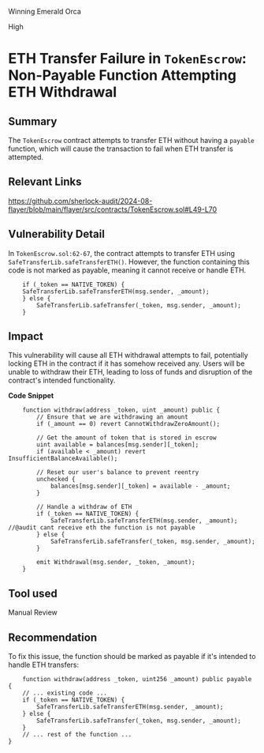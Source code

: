 Winning Emerald Orca

High

# ETH Transfer Failure in `TokenEscrow`: Non-Payable Function Attempting ETH Withdrawal

## Summary

The `TokenEscrow` contract attempts to transfer ETH without having a `payable` function, which will cause the transaction to fail when ETH transfer is attempted.

## Relevant Links
https://github.com/sherlock-audit/2024-08-flayer/blob/main/flayer/src/contracts/TokenEscrow.sol#L49-L70

## Vulnerability Detail

In `TokenEscrow.sol:62-67`, the contract attempts to transfer ETH using `SafeTransferLib.safeTransferETH()`. However, the function containing this code is not marked as payable, meaning it cannot receive or handle ETH.


```solidity
    if (_token == NATIVE_TOKEN) {
    SafeTransferLib.safeTransferETH(msg.sender, _amount);
    } else {
        SafeTransferLib.safeTransfer(_token, msg.sender, _amount);
    }
```


## Impact

This vulnerability will cause all ETH withdrawal attempts to fail, potentially locking ETH in the contract if it has somehow received any. Users will be unable to withdraw their ETH, leading to loss of funds and disruption of the contract's intended functionality.

**Code Snippet**

```solidity
    function withdraw(address _token, uint _amount) public {
        // Ensure that we are withdrawing an amount
        if (_amount == 0) revert CannotWithdrawZeroAmount();

        // Get the amount of token that is stored in escrow
        uint available = balances[msg.sender][_token];
        if (available < _amount) revert InsufficientBalanceAvailable();

        // Reset our user's balance to prevent reentry
        unchecked {
            balances[msg.sender][_token] = available - _amount; 
        }

        // Handle a withdraw of ETH
        if (_token == NATIVE_TOKEN) {
            SafeTransferLib.safeTransferETH(msg.sender, _amount); //@audit cant receive eth the function is not payable
        } else {
            SafeTransferLib.safeTransfer(_token, msg.sender, _amount);
        }

        emit Withdrawal(msg.sender, _token, _amount);
    }

```

## Tool used
Manual Review

## Recommendation

To fix this issue, the function should be marked as payable if it's intended to handle ETH transfers:

```solidity
    function withdraw(address _token, uint256 _amount) public payable {
    // ... existing code ...
    if (_token == NATIVE_TOKEN) {
        SafeTransferLib.safeTransferETH(msg.sender, _amount);
    } else {
        SafeTransferLib.safeTransfer(_token, msg.sender, _amount);
    }
    // ... rest of the function ...
}
```


